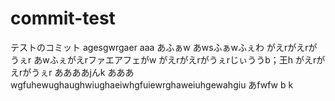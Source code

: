 # commit-test
テストのコミット
agesgwrgaer
aaa
あふぁw
あwsふぁwふぇわ
がえrがえrがうぇr
あwふぇがえrファエアフェがw
がえrがえrがうぇrじぃううb；王h
がえrがえrがうぇr
ああああjんk
あああ
wgfuhewughaughwiughaeiwhgfuiewrghaweiuhgewahgiu
あfwfw
b
k

